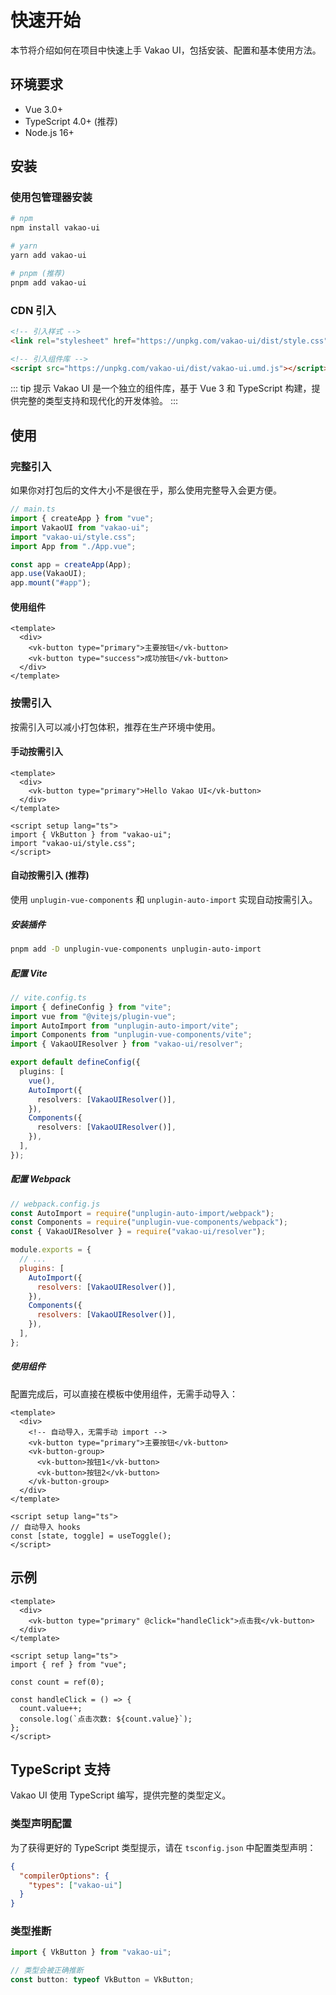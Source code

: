 # 快速开始

本节将介绍如何在项目中快速上手 Vakao UI，包括安装、配置和基本使用方法。

## 环境要求

- Vue 3.0+
- TypeScript 4.0+ (推荐)
- Node.js 16+

## 安装

### 使用包管理器安装

```bash
# npm
npm install vakao-ui

# yarn
yarn add vakao-ui

# pnpm (推荐)
pnpm add vakao-ui
```

### CDN 引入

```html
<!-- 引入样式 -->
<link rel="stylesheet" href="https://unpkg.com/vakao-ui/dist/style.css" />

<!-- 引入组件库 -->
<script src="https://unpkg.com/vakao-ui/dist/vakao-ui.umd.js"></script>
```

::: tip 提示
Vakao UI 是一个独立的组件库，基于 Vue 3 和 TypeScript 构建，提供完整的类型支持和现代化的开发体验。
:::

## 使用

### 完整引入

如果你对打包后的文件大小不是很在乎，那么使用完整导入会更方便。

```typescript
// main.ts
import { createApp } from "vue";
import VakaoUI from "vakao-ui";
import "vakao-ui/style.css";
import App from "./App.vue";

const app = createApp(App);
app.use(VakaoUI);
app.mount("#app");
```

#### 使用组件

```vue
<template>
  <div>
    <vk-button type="primary">主要按钮</vk-button>
    <vk-button type="success">成功按钮</vk-button>
  </div>
</template>
```

### 按需引入

按需引入可以减小打包体积，推荐在生产环境中使用。

#### 手动按需引入

```vue
<template>
  <div>
    <vk-button type="primary">Hello Vakao UI</vk-button>
  </div>
</template>

<script setup lang="ts">
import { VkButton } from "vakao-ui";
import "vakao-ui/style.css";
</script>
```

#### 自动按需引入 (推荐)

使用 `unplugin-vue-components` 和 `unplugin-auto-import` 实现自动按需引入。

##### 安装插件

```bash
pnpm add -D unplugin-vue-components unplugin-auto-import
```

##### 配置 Vite

```typescript
// vite.config.ts
import { defineConfig } from "vite";
import vue from "@vitejs/plugin-vue";
import AutoImport from "unplugin-auto-import/vite";
import Components from "unplugin-vue-components/vite";
import { VakaoUIResolver } from "vakao-ui/resolver";

export default defineConfig({
  plugins: [
    vue(),
    AutoImport({
      resolvers: [VakaoUIResolver()],
    }),
    Components({
      resolvers: [VakaoUIResolver()],
    }),
  ],
});
```

##### 配置 Webpack

```javascript
// webpack.config.js
const AutoImport = require("unplugin-auto-import/webpack");
const Components = require("unplugin-vue-components/webpack");
const { VakaoUIResolver } = require("vakao-ui/resolver");

module.exports = {
  // ...
  plugins: [
    AutoImport({
      resolvers: [VakaoUIResolver()],
    }),
    Components({
      resolvers: [VakaoUIResolver()],
    }),
  ],
};
```

##### 使用组件

配置完成后，可以直接在模板中使用组件，无需手动导入：

```vue
<template>
  <div>
    <!-- 自动导入，无需手动 import -->
    <vk-button type="primary">主要按钮</vk-button>
    <vk-button-group>
      <vk-button>按钮1</vk-button>
      <vk-button>按钮2</vk-button>
    </vk-button-group>
  </div>
</template>

<script setup lang="ts">
// 自动导入 hooks
const [state, toggle] = useToggle();
</script>
```

## 示例

```vue
<template>
  <div>
    <vk-button type="primary" @click="handleClick">点击我</vk-button>
  </div>
</template>

<script setup lang="ts">
import { ref } from "vue";

const count = ref(0);

const handleClick = () => {
  count.value++;
  console.log(`点击次数: ${count.value}`);
};
</script>
```

## TypeScript 支持

Vakao UI 使用 TypeScript 编写，提供完整的类型定义。

### 类型声明配置

为了获得更好的 TypeScript 类型提示，请在 `tsconfig.json` 中配置类型声明：

```json
{
  "compilerOptions": {
    "types": ["vakao-ui"]
  }
}
```

### 类型推断

```ts
import { VkButton } from "vakao-ui";

// 类型会被正确推断
const button: typeof VkButton = VkButton;
```
